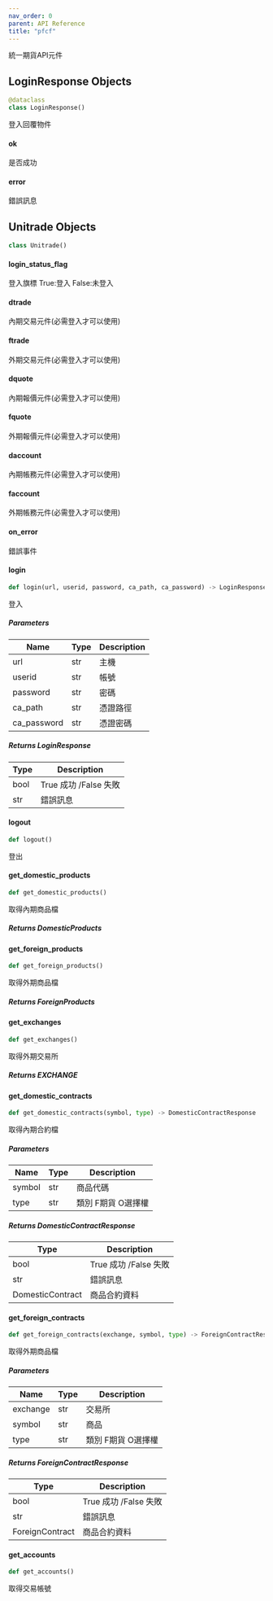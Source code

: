 ```yaml
---  
nav_order: 0
parent: API Reference  
title: "pfcf"
--- 
```

<link rel="stylesheet" href="/assets/css/just-the-docs-custom.css">
統一期貨API元件

<a id="unitrade.LoginResponse"></a>

## LoginResponse Objects

```python
@dataclass
class LoginResponse()
```

登入回覆物件

<a id="unitrade.LoginResponse.ok"></a>

#### ok

是否成功

<a id="unitrade.LoginResponse.error"></a>

#### error

錯誤訊息

<a id="unitrade.Unitrade"></a>

## Unitrade Objects

```python
class Unitrade()
```

<a id="unitrade.Unitrade.login_status_flag"></a>

#### login\_status\_flag

登入旗標 True:登入 False:未登入

<a id="unitrade.Unitrade.dtrade"></a>

#### dtrade

內期交易元件(必需登入才可以使用)

<a id="unitrade.Unitrade.ftrade"></a>

#### ftrade

外期交易元件(必需登入才可以使用)

<a id="unitrade.Unitrade.dquote"></a>

#### dquote

內期報價元件(必需登入才可以使用)

<a id="unitrade.Unitrade.fquote"></a>

#### fquote

外期報價元件(必需登入才可以使用)

<a id="unitrade.Unitrade.daccount"></a>

#### daccount

內期帳務元件(必需登入才可以使用)

<a id="unitrade.Unitrade.faccount"></a>

#### faccount

外期帳務元件(必需登入才可以使用)

<a id="unitrade.Unitrade.on_error"></a>

#### on\_error

錯誤事件

<a id="unitrade.Unitrade.login"></a>

#### login

```python
def login(url, userid, password, ca_path, ca_password) -> LoginResponse
```

登入
##### Parameters 

| Name | Type | Description |
| ------ | ------ | ------------- |
| url|str | 主機 |     
| userid | str | 帳號 |  
| password | str | 密碼 |  
| ca_path | str | 憑證路徑 |   
| ca_password | str | 憑證密碼 |  

##### Returns LoginResponse

| Type | Description |
| ------ | ------------- |
| bool | True 成功 /False 失敗 |    
| str | 錯誤訊息 |

<a id="unitrade.Unitrade.logout"></a>

#### logout

```python
def logout()
```

登出

<a id="unitrade.Unitrade.get_domestic_products"></a>

#### get\_domestic\_products

```python
def get_domestic_products()
```

取得內期商品檔
##### Returns DomesticProducts

<a id="unitrade.Unitrade.get_foreign_products"></a>

#### get\_foreign\_products

```python
def get_foreign_products()
```

取得外期商品檔
##### Returns ForeignProducts

<a id="unitrade.Unitrade.get_exchanges"></a>

#### get\_exchanges

```python
def get_exchanges()
```

取得外期交易所
##### Returns EXCHANGE

<a id="unitrade.Unitrade.get_domestic_contracts"></a>

#### get\_domestic\_contracts

```python
def get_domestic_contracts(symbol, type) -> DomesticContractResponse
```

取得內期合約檔
##### Parameters 

| Name | Type | Description |
| ------ | ------ | ------------- |
| symbol | str | 商品代碼 |         
| type | str | 類別 F期貨 O選擇權 |  

##### Returns DomesticContractResponse

| Type | Description |
| ------ | ------------- |
| bool | True 成功 /False 失敗 |    
| str | 錯誤訊息 |    
| DomesticContract | 商品合約資料 |

<a id="unitrade.Unitrade.get_foreign_contracts"></a>

#### get\_foreign\_contracts

```python
def get_foreign_contracts(exchange, symbol, type) -> ForeignContractResponse
```

取得外期商品檔
##### Parameters 

| Name | Type | Description |
| ------ | ------ | ------------- |
| exchange | str | 交易所 |         
| symbol |str | 商品 |         
| type | str | 類別 F期貨 O選擇權 |         

##### Returns ForeignContractResponse

| Type | Description |
| ------ | ------------- |
| bool | True 成功 /False 失敗 |    
| str | 錯誤訊息 |    
| ForeignContract | 商品合約資料 |

<a id="unitrade.Unitrade.get_accounts"></a>

#### get\_accounts

```python
def get_accounts()
```

取得交易帳號

